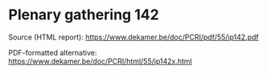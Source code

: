 # Plenary gathering 142

Source (HTML report): https://www.dekamer.be/doc/PCRI/pdf/55/ip142.pdf

PDF-formatted alternative: https://www.dekamer.be/doc/PCRI/html/55/ip142x.html

